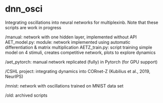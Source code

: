 # dnn_osci

Integrating oscillations into neural networks for multiplexinb.
Note that these scripts are work in progress

/manual: network with one hidden layer, implemented without API
  AET_model.py: module: network implemented using automatic differentiation & matrix multiplication 
  AETZ_train.py: script training simple model on 4 stimuli, creates competitive network, plots to explore dynamics
 
/aet_pytorch: manual network replicated (fully) in Pytorch (for GPU support)

/CSHL project: integrating dynamics into CORnet-Z (Kubilius et al., 2019, NeurIPS)

/mnist: network with oscillations trained on MNIST data set 

/old: archived scripts
